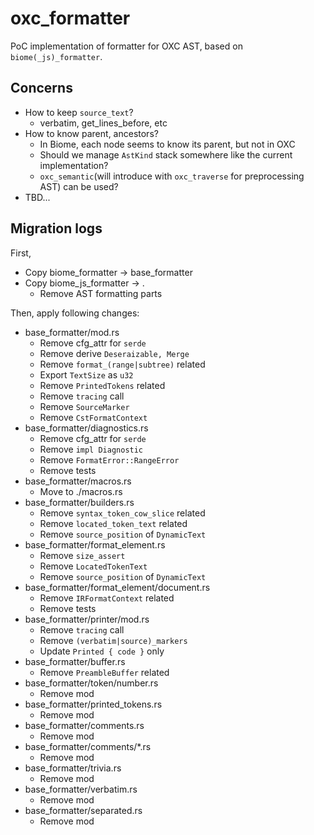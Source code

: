 # oxc_formatter

PoC implementation of formatter for OXC AST, based on `biome(_js)_formatter`.

## Concerns

- How to keep `source_text`?
  - verbatim, get_lines_before, etc
- How to know parent, ancestors?
  - In Biome, each node seems to know its parent, but not in OXC
  - Should we manage `AstKind` stack somewhere like the current implementation?
  - `oxc_semantic`(will introduce with `oxc_traverse` for preprocessing AST) can be used?
- TBD...

## Migration logs

First,

- Copy biome_formatter -> base_formatter
- Copy biome_js_formatter -> .
  - Remove AST formatting parts

Then, apply following changes:

- base_formatter/mod.rs
  - Remove cfg_attr for `serde`
  - Remove derive `Deseraizable, Merge`
  - Remove `format_(range|subtree)` related
  - Export `TextSize` as `u32`
  - Remove `PrintedTokens` related
  - Remove `tracing` call
  - Remove `SourceMarker`
  - Remove `CstFormatContext`
- base_formatter/diagnostics.rs
  - Remove cfg_attr for `serde`
  - Remove `impl Diagnostic`
  - Remove `FormatError::RangeError`
  - Remove tests
- base_formatter/macros.rs
  - Move to ./macros.rs
- base_formatter/builders.rs
  - Remove `syntax_token_cow_slice` related
  - Remove `located_token_text` related
  - Remove `source_position` of `DynamicText`
- base_formatter/format_element.rs
  - Remove `size_assert`
  - Remove `LocatedTokenText`
  - Remove `source_position` of `DynamicText`
- base_formatter/format_element/document.rs
  - Remove `IRFormatContext` related
  - Remove tests
- base_formatter/printer/mod.rs
  - Remove `tracing` call
  - Remove `(verbatim|source)_markers`
  - Update `Printed { code }` only
- base_formatter/buffer.rs
  - Remove `PreambleBuffer` related
- base_formatter/token/number.rs
  - Remove mod
- base_formatter/printed_tokens.rs
  - Remove mod
- base_formatter/comments.rs
  - Remove mod
- base_formatter/comments/*.rs
  - Remove mod
- base_formatter/trivia.rs
  - Remove mod
- base_formatter/verbatim.rs
  - Remove mod
- base_formatter/separated.rs
  - Remove mod

